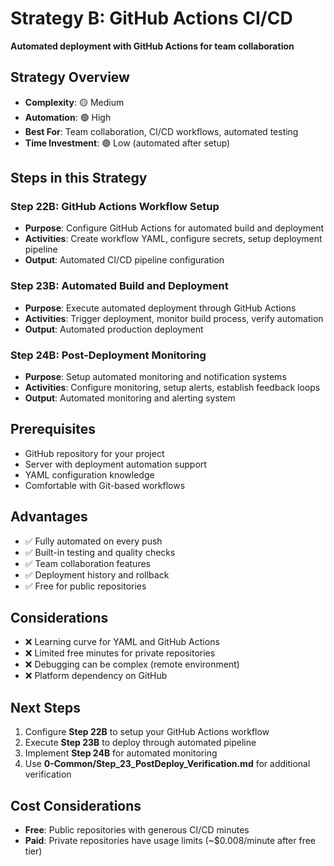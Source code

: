 # Strategy B: GitHub Actions CI/CD

**Automated deployment with GitHub Actions for team collaboration**

## Strategy Overview

-   **Complexity**: 🟡 Medium
-   **Automation**: 🟢 High
-   **Best For**: Team collaboration, CI/CD workflows, automated testing
-   **Time Investment**: 🟢 Low (automated after setup)

## Steps in this Strategy

### Step 22B: GitHub Actions Workflow Setup

-   **Purpose**: Configure GitHub Actions for automated build and deployment
-   **Activities**: Create workflow YAML, configure secrets, setup deployment pipeline
-   **Output**: Automated CI/CD pipeline configuration

### Step 23B: Automated Build and Deployment

-   **Purpose**: Execute automated deployment through GitHub Actions
-   **Activities**: Trigger deployment, monitor build process, verify automation
-   **Output**: Automated production deployment

### Step 24B: Post-Deployment Monitoring

-   **Purpose**: Setup automated monitoring and notification systems
-   **Activities**: Configure monitoring, setup alerts, establish feedback loops
-   **Output**: Automated monitoring and alerting system

## Prerequisites

-   GitHub repository for your project
-   Server with deployment automation support
-   YAML configuration knowledge
-   Comfortable with Git-based workflows

## Advantages

-   ✅ Fully automated on every push
-   ✅ Built-in testing and quality checks
-   ✅ Team collaboration features
-   ✅ Deployment history and rollback
-   ✅ Free for public repositories

## Considerations

-   ❌ Learning curve for YAML and GitHub Actions
-   ❌ Limited free minutes for private repositories
-   ❌ Debugging can be complex (remote environment)
-   ❌ Platform dependency on GitHub

## Next Steps

1. Configure **Step 22B** to setup your GitHub Actions workflow
2. Execute **Step 23B** to deploy through automated pipeline
3. Implement **Step 24B** for automated monitoring
4. Use **0-Common/Step_23_PostDeploy_Verification.md** for additional verification

## Cost Considerations

-   **Free**: Public repositories with generous CI/CD minutes
-   **Paid**: Private repositories have usage limits (~$0.008/minute after free tier)
